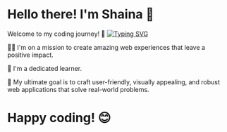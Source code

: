 #  Hello there! I'm Shaina 🌟
 Welcome to my coding journey! 🚀
[![Typing SVG](https://readme-typing-svg.demolab.com?font=Fira+Code&pause=1000&color=8076de&vCenter=true&width=435&lines=Diving+into+code+and+creativity;Feel+free+to+connect; )](https://in.linkedin.com/in/shaina-bhardwaj-84a66a202)



👩‍🎓  I'm on a mission to create amazing web experiences that leave a positive impact. 

    
🌱 I'm a dedicated learner.

🎯 My ultimate goal is to craft user-friendly, visually appealing, and robust web applications that solve real-world problems. 

# Happy coding! 😊


